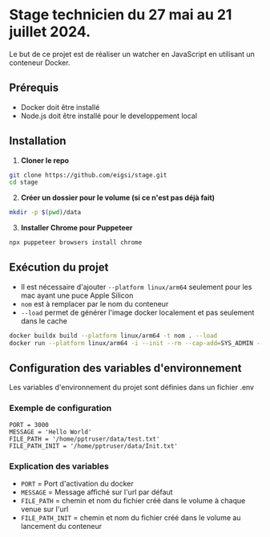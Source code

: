 # Stage technicien du 27 mai au 21 juillet 2024.

Le but de ce projet est de réaliser un watcher en JavaScript en utilisant un conteneur Docker.
## Prérequis
- Docker doit être installé
- Node.js doit être installé pour le developpement local

## Installation
1. **Cloner le repo**
```bash
git clone https://github.com/eigsi/stage.git
cd stage
```
2. **Créer un dossier pour le volume (si ce n'est pas déjà fait)**
```bash
mkdir -p $(pwd)/data
```
3. **Installer Chrome pour Puppeteer**
```bash
npx puppeteer browsers install chrome
```

## Exécution du projet 
- Il est nécessaire d'ajouter `--platform linux/arm64` seulement pour les mac ayant une puce Apple Silicon
- `nom` est à remplacer par le nom du conteneur
- `--load` permet de générer l'image docker localement et pas seulement dans le cache

```bash
docker buildx build --platform linux/arm64 -t nom . --load
docker run --platform linux/arm64 -i --init --rm --cap-add=SYS_ADMIN --name puppeteer-chrome -dp 3000:3000 -v $(pwd)/data:/home/pptruser/data nom

```

## Configuration des variables d'environnement
Les variables d'environnement du projet sont définies dans un fichier .env
### Exemple de configuration 
```env
PORT = 3000
MESSAGE = 'Hello World'
FILE_PATH = '/home/pptruser/data/test.txt'
FILE_PATH_INIT = '/home/pptruser/data/Init.txt'
```
### Explication des variables
- `PORT` = Port d'activation du docker
- `MESSAGE` = Message affiché sur l'url par défaut
- `FILE_PATH` = chemin et nom du fichier créé dans le volume à chaque venue sur l'url
- `FILE_PATH_INIT` = chemin et nom du fichier créé dans le volume au lancement du conteneur